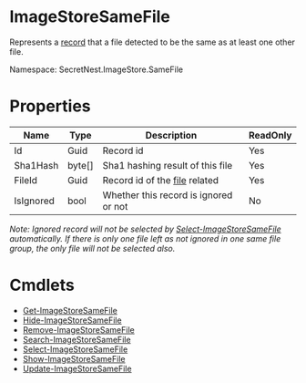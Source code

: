 # ImageStoreSameFile
Represents a [record](../concept/SameFile.md) that a file detected to be the same as at least one other file.

Namespace: SecretNest.ImageStore.SameFile

# Properties
|Name|Type|Description|ReadOnly|
|---|---|---|---|
|Id|Guid|Record id|Yes|
|Sha1Hash|byte[]|Sha1 hashing result of this file|Yes|
|FileId|Guid|Record id of the [file](ImageStoreFile.md) related|Yes|
|IsIgnored|bool|Whether this record is ignored or not|No|

*Note: Ignored record will not be selected by [Select-ImageStoreSameFile](SelectSameFile.md) automatically. If there is only one file left as not ignored in one same file group, the only file will not be selected also.*

# Cmdlets
  * [Get-ImageStoreSameFile](../cmdlet/SameFile/GetSameFile.md)
  * [Hide-ImageStoreSameFile](../cmdlet/SameFile/HideSameFile.md)
  * [Remove-ImageStoreSameFile](../cmdlet/SameFile/RemoveSameFile.md)
  * [Search-ImageStoreSameFile](../cmdlet/SameFile/SearchSameFile.md)
  * [Select-ImageStoreSameFile](../cmdlet/SameFile/SelectSameFile.md)
  * [Show-ImageStoreSameFile](../cmdlet/SameFile/ShowSameFile.md)
  * [Update-ImageStoreSameFile](../cmdlet/SameFile/UpdateSameFile.md)
